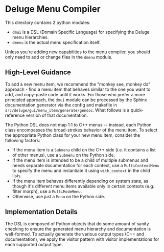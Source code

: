 # Deluge Menu Compiler

This directory contains 2 python modules:
 - `dmui` is a DSL (Domain Specific Language) for specifying the Deluge menu hierarchies.
 - `dmenu` is the actual menu specification itself.

Unless you're adding new capabilities to the menu compiler, you should only need to add or change files in the `dmenu` module.

## High-Level Guidance
To add a new menu item, we recommend the "monkey see, monkey do" approach - find a menu item that behaves similar to the one you want to add, and copy-paste code until it works.
For those who prefer a more principled approach, the `dmui` module can be processed by the Sphinx documentation generator via the config and makefile in `src/deluge/gui/menu_item/generate/gendoc`.
What follows is a quick-reference version of that documentation.

The Python DSL does not map 1:1 to C++ menus -- instead, each Python class encompasses the broad-strokes behavior of the menu item.
To select the appropriate Python class for your new menu item, consider the following factors:

  - If the menu item is a `Submenu` child on the C++ side (i.e. it contains a list of other menus), use a `Submenu` on the Python side.
  - If the menu item is intended to be a child of multiple submenus and needs separate documentation for each context, use a `MultiContextMenu` to specify the menu and instantiate it using `with_context` in the child lists.
  - If the menu item behaves differently depending on system state, as though it's different menu items available only in certain contexts (e.g. filter morph), use a `MultiModeMenu`.
  - Otherwise, use just a `Menu` on the Python side.

## Implementation Details
The DSL is composed of Python objects that do some amount of sanity checking to ensure the generated menu hierarchy and documentation is well-formed.
To actually generate the various output types (C++ and documentation), we apply the visitor pattern with visitor implementations for each supported output type.
